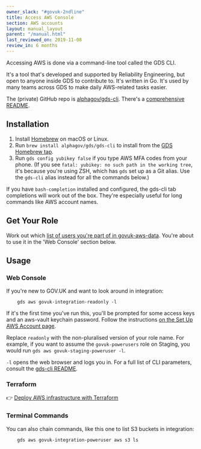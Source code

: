 ```yaml
---
owner_slack: "#govuk-2ndline"
title: Access AWS Console
section: AWS accounts
layout: manual_layout
parent: "/manual.html"
last_reviewed_on: 2019-11-08
review_in: 6 months
---
```


Accessing AWS is done via a command-line tool called the GDS CLI.

It's a tool that's developed and supported by Reliability Engineering, but open to anyone inside GDS to contribute to. It's written in Go. It's used by many teams across GDS to make daily AWS-related tasks easier.

The (private) GitHub repo is [alphagov/gds-cli](https://github.com/alphagov/gds-cli). There's a [comprehensive README](https://github.com/alphagov/gds-cli#readme).

## Installation

1. Install [Homebrew](https://brew.sh) on macOS or Linux.
1. Run `brew install alphagov/gds/gds-cli` to install from the [GDS Homebrew tap](https://github.com/alphagov/homebrew-gds).
1. Run `gds config yubikey false` if you type AWS MFA codes from your phone.
   (If you see `fatal: yubikey: no such path in the working tree`, it's because you're using ZSH, which has `gds` set up as
   a Git alias. Use the `gds-cli` alias instead for all the commands below.)

If you have `bash-completion` installed and configured, the gds-cli tab completions will work out of the box. They're especially useful for long commands like AWS account names.

## Get Your Role

Work out which [list of users you're part of in govuk-aws-data][govuk-aws-data-users-group].
You're about to use it in the 'Web Console' section below.

## Usage

### Web Console

If you're new to GOV.UK and want to look around in integration:

        gds aws govuk-integration-readonly -l

If it's the first time you've run this, you'll be prompted for some
access keys and an aws-vault keychain password. Follow the
instructions [on the Set Up AWS Account page](/manual/set-up-aws-account.html).

Replace `readonly` with the non-pluralised version of your role name. For example,
if you want to assume the `govuk-powerusers` role on Staging, you would run
`gds aws govuk-staging-poweruser -l`.

`-l` opens the web browser and logs you in. For a full list of CLI parameters,
consult the [gds-cli README](https://github.com/alphagov/gds-cli).

### Terraform

👉 [Deploy AWS infrastructure with Terraform](/manual/deploying-terraform.html)

### Terminal Commands

You can also chain commands, like this one to list S3 buckets in integration:

        gds aws govuk-integration-poweruser aws s3 ls

[govuk-aws-data-users-group]: /manual/set-up-aws-account.html#4-get-the-appropriate-access
